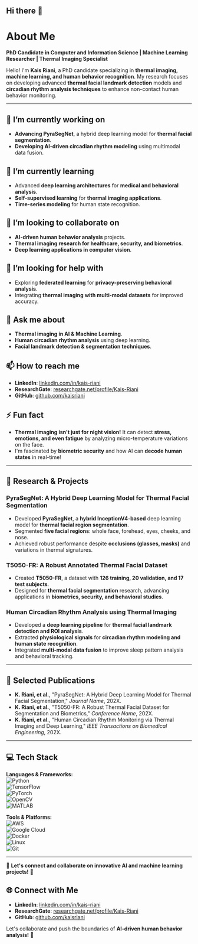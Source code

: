 ## Hi there 👋

# About Me  

**PhD Candidate in Computer and Information Science | Machine Learning Researcher | Thermal Imaging Specialist**  

Hello! I'm **Kais Riani**, a PhD candidate specializing in **thermal imaging, machine learning, and human behavior recognition**. My research focuses on developing advanced **thermal facial landmark detection** models and **circadian rhythm analysis techniques** to enhance non-contact human behavior monitoring.  

---

## 🔭 I’m currently working on  
- **Advancing PyraSegNet**, a hybrid deep learning model for **thermal facial segmentation**.  
- **Developing AI-driven circadian rhythm modeling** using multimodal data fusion.  

## 🌱 I’m currently learning  
- Advanced **deep learning architectures** for **medical and behavioral analysis**.  
- **Self-supervised learning** for **thermal imaging applications**.  
- **Time-series modeling** for human state recognition.  

## 👯 I’m looking to collaborate on  
- **AI-driven human behavior analysis** projects.  
- **Thermal imaging research for healthcare, security, and biometrics**.  
- **Deep learning applications in computer vision**.  

## 🤔 I’m looking for help with  
- Exploring **federated learning** for **privacy-preserving behavioral analysis**.  
- Integrating **thermal imaging with multi-modal datasets** for improved accuracy.  

## 💬 Ask me about  
- **Thermal imaging in AI & Machine Learning**.  
- **Human circadian rhythm analysis** using deep learning.  
- **Facial landmark detection & segmentation techniques**.  

## 📫 How to reach me  
- **LinkedIn**: [linkedin.com/in/kais-riani](https://www.linkedin.com/in/kais-riani/)  
- **ResearchGate**: [researchgate.net/profile/Kais-Riani](https://www.researchgate.net/profile/Kais-Riani)  
- **GitHub**: [github.com/kaisriani](https://github.com/kaisriani)  

## ⚡ Fun fact  
- **Thermal imaging isn't just for night vision!** It can detect **stress, emotions, and even fatigue** by analyzing micro-temperature variations on the face.  
- I'm fascinated by **biometric security** and how AI can **decode human states** in real-time!  

---

## 🔬 Research & Projects  

### **PyraSegNet: A Hybrid Deep Learning Model for Thermal Facial Segmentation**  
- Developed **PyraSegNet**, a **hybrid InceptionV4-based** deep learning model for **thermal facial region segmentation**.  
- Segmented **five facial regions**: whole face, forehead, eyes, cheeks, and nose.  
- Achieved robust performance despite **occlusions (glasses, masks)** and variations in thermal signatures.  

### **T5050-FR: A Robust Annotated Thermal Facial Dataset**  
- Created **T5050-FR**, a dataset with **126 training, 20 validation, and 17 test subjects**.  
- Designed for **thermal facial segmentation** research, advancing applications in **biometrics, security, and behavioral studies**.  

### **Human Circadian Rhythm Analysis using Thermal Imaging**  
- Developed a **deep learning pipeline** for **thermal facial landmark detection and ROI analysis**.  
- Extracted **physiological signals** for **circadian rhythm modeling and human state recognition**.  
- Integrated **multi-modal data fusion** to improve sleep pattern analysis and behavioral tracking.  

---

## 📄 Selected Publications  

- **K. Riani, et al.**, "PyraSegNet: A Hybrid Deep Learning Model for Thermal Facial Segmentation," *Journal Name*, 202X.  
- **K. Riani, et al.**, "T5050-FR: A Robust Thermal Facial Dataset for Segmentation and Biometrics," *Conference Name*, 202X.  
- **K. Riani, et al.**, "Human Circadian Rhythm Monitoring via Thermal Imaging and Deep Learning," *IEEE Transactions on Biomedical Engineering*, 202X.  

---

## 💻 Tech Stack  
**Languages & Frameworks:**  
![Python](https://img.shields.io/badge/Python-3776AB?style=for-the-badge&logo=python&logoColor=white)  
![TensorFlow](https://img.shields.io/badge/TensorFlow-FF6F00?style=for-the-badge&logo=tensorflow&logoColor=white)  
![PyTorch](https://img.shields.io/badge/PyTorch-EE4C2C?style=for-the-badge&logo=pytorch&logoColor=white)  
![OpenCV](https://img.shields.io/badge/OpenCV-5C3EE8?style=for-the-badge&logo=opencv&logoColor=white)  
![MATLAB](https://img.shields.io/badge/MATLAB-0076A8?style=for-the-badge&logo=mathworks&logoColor=white)  

**Tools & Platforms:**  
![AWS](https://img.shields.io/badge/AWS-232F3E?style=for-the-badge&logo=amazon-aws&logoColor=white)  
![Google Cloud](https://img.shields.io/badge/GoogleCloud-4285F4?style=for-the-badge&logo=google-cloud&logoColor=white)  
![Docker](https://img.shields.io/badge/Docker-2496ED?style=for-the-badge&logo=docker&logoColor=white)  
![Linux](https://img.shields.io/badge/Linux-FCC624?style=for-the-badge&logo=linux&logoColor=black)  
![Git](https://img.shields.io/badge/Git-F05032?style=for-the-badge&logo=git&logoColor=white)  

---

🔗 **Let's connect and collaborate on innovative AI and machine learning projects!** 🚀  


## 🌐 Connect with Me  

- **LinkedIn**: [linkedin.com/in/kais-riani](https://www.linkedin.com/in/kais-riani/)  
- **ResearchGate**: [researchgate.net/profile/Kais-Riani](https://www.researchgate.net/profile/Kais-Riani)  
- **GitHub**: [github.com/kaisriani](https://github.com/kaisriani)  

Let's collaborate and push the boundaries of **AI-driven human behavior analysis!** 🚀  
